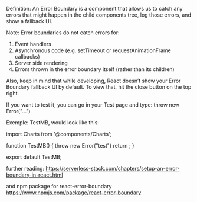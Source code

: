 Definition:
An Error Boundary is a component that allows us to catch any errors that might happen in the child components tree, log those errors, and show a fallback UI.

Note:
Error boundaries do not catch errors for:

1. Event handlers
2. Asynchronous code (e.g. setTimeout or requestAnimationFrame callbacks)
3. Server side rendering
4. Errors thrown in the error boundary itself (rather than its children)

Also, keep in mind that while developing, React doesn’t show your Error Boundary fallback UI by default. To view that, hit the close button on the top right.

If you want to test it, you can go in your Test page and type: throw new Error("...")

Exemple:
TestMB, would look like this:

import Charts from '@components/Charts';

function TestMB() {
throw new Error("test")
return <Charts />;
}

export default TestMB;

further reading:
https://serverless-stack.com/chapters/setup-an-error-boundary-in-react.html

and npm package for react-error-boundary
https://www.npmjs.com/package/react-error-boundary

